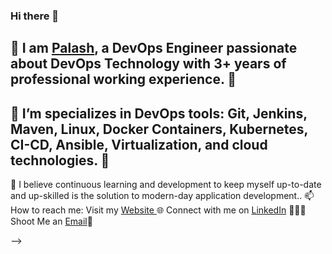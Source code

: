 ### Hi there 👋

🔭 I am [Palash](https://www.linkedin.com/in/palashakare/), a DevOps Engineer passionate about DevOps Technology with 3+ years of professional working experience. 🎯
-
🌱 I’m specializes in DevOps tools: Git, Jenkins, Maven, Linux, Docker Containers, Kubernetes, CI-CD, Ansible, Virtualization, and cloud technologies. 🚀
-
🤔 I believe continuous learning and development to keep myself up-to-date and up-skilled is the solution to modern-day application development..
📫 How to reach me: 
Visit my [Website ](https://palashakare.netlify.app/)🌐
Connect with me on [LinkedIn](https://www.linkedin.com/in/palashakare/) 👨🏻‍💻
Shoot Me an [Email](palashakare123@gmail.com)💌 

-->
